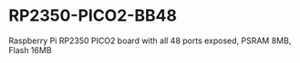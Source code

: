 # RP2350-PICO2-BB48
Raspberry Pi RP2350 PICO2 board with all 48 ports exposed, PSRAM 8MB, Flash 16MB
